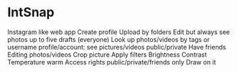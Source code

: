 # IntSnap

Instagram like web app
Create profile
Upload by folders
Edit but always see photos up to five drafts (everyone)
Look up photos/videos by tags or username
profile/account: see pictures/videos
public/private
Have friends 
Editing photos/videos
Crop picture
Apply filters
Brightness
Contrast
Temperature
warm
Access rights
public/private/friends only
Draw on it
